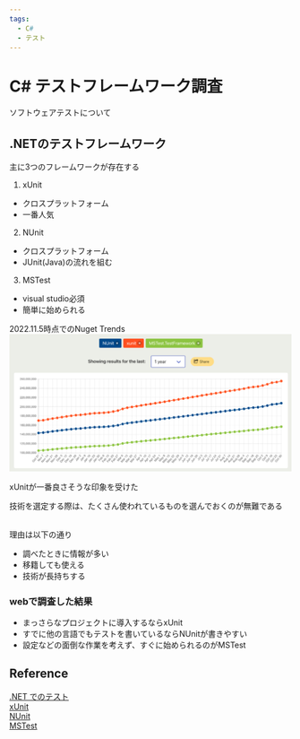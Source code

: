 ```yaml
---
tags:
  - C#
  - テスト
---
```


# C# テストフレームワーク調査
ソフトウェアテストについて

## .NETのテストフレームワーク
主に3つのフレームワークが存在する
1. xUnit
- クロスプラットフォーム
- 一番人気

2. NUnit
- クロスプラットフォーム
- JUnit(Java)の流れを組む

3. MSTest
- visual studio必須
- 簡単に始められる

2022.11.5時点でのNuget Trends<br>
![nuget trends](img/nuget_trends_csharp_test_framework.png)

xUnitが一番良さそうな印象を受けた<br>

技術を選定する際は、たくさん使われているものを選んでおくのが無難である
<br><br>

理由は以下の通り
- 調べたときに情報が多い
- 移籍しても使える
- 技術が長持ちする

### webで調査した結果
- まっさらなプロジェクトに導入するならxUnit
- すでに他の言語でもテストを書いているならNUnitが書きやすい
- 設定などの面倒な作業を考えず、すぐに始められるのがMSTest

## Reference
[.NET でのテスト](https://learn.microsoft.com/ja-jp/dotnet/core/testing/)<br>
[xUnit](https://xunit.net/)<br>
[NUnit](https://nunit.org/)<br>
[MSTest](https://github.com/microsoft/testfx)<br>
